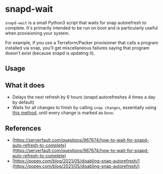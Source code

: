 # snapd-wait

`snapd-wait` is a small Python3 script that waits for snap autorefresh to complete.
It's primarily intended to be run on boot and is particularly useful when provisioning your system.

For example, if you use a Terraform/Packer provisioner that calls a program installed via snap, 
you'll get miscellaneous failures
saying that program doesn't exist (because snapd is updating it).

## Usage

## What it does
* Delays the next refresh by 6 hours (snapd autorefreshes 4 times a day by default)
* Waits for all changes to finish by calling `snap changes`, essentially using
[this method](https://serverfault.com/a/969379), until every change is marked as `Done`.

## References
* [https://serverfault.com/questions/967674/how-to-wait-for-snapd-auto-refresh-to-complete](https://serverfault.com/questions/967674/how-to-wait-for-snapd-auto-refresh-to-complete)
* [https://popey.com/blog/2021/05/disabling-snap-autorefresh/](https://popey.com/blog/2021/05/disabling-snap-autorefresh/)
